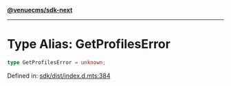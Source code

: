 [**@venuecms/sdk-next**](../Index.md)

***

# Type Alias: GetProfilesError

```ts
type GetProfilesError = unknown;
```

Defined in: [sdk/dist/index.d.mts:384](https://github.com/venuecms/sdk/blob/bc8b8c4174423a3d8d92fe0cce4d46883acf7584/packages/sdk/dist/index.d.mts#L384)
